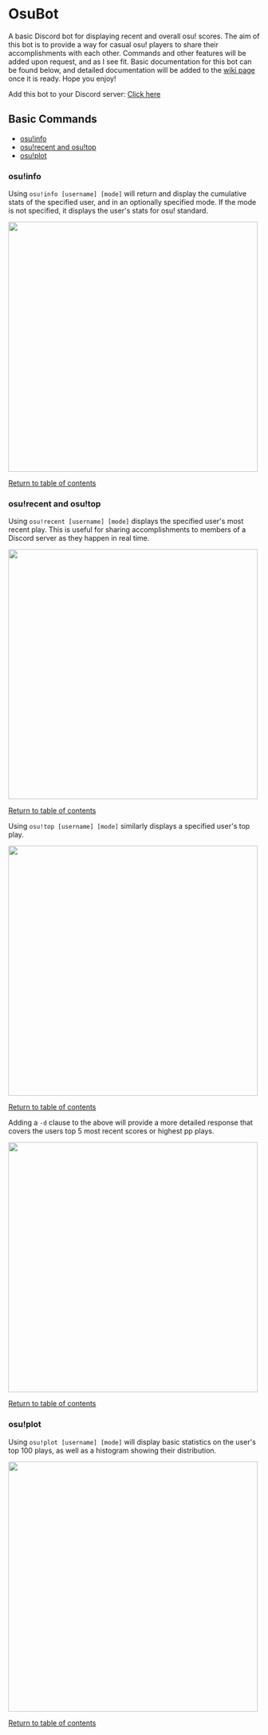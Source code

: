 # OsuBot
A basic Discord bot for displaying recent and overall osu! scores. The aim of this bot is to provide a way for casual osu! players to share their accomplishments with each other. Commands and other features will be added upon request, and as I see fit. Basic documentation for this bot can be found below, and detailed documentation will be added to the [wiki page](https://github.com/azn-abel/OsuBot/wiki) once it is ready. Hope you enjoy!

Add this bot to your Discord server: [Click here](https://discord.com/api/oauth2/authorize?client_id=843169608852570184&permissions=534723816512&scope=bot)

## Basic Commands
- [osu!info](#osuinfo)
- [osu!recent and osu!top](#osurecent-and-osutop)
- [osu!plot](#osuplot)

### osu!info
Using ```osu!info [username] [mode]``` will return and display the cumulative stats of the specified user, and in an optionally specified mode. If the mode is not specified, it displays the user's stats for osu! standard.

<img src="https://user-images.githubusercontent.com/66392457/233444032-23e9937b-4d18-4fee-9836-4196f69c11d9.png" width=500 />

[Return to table of contents](#basic-commands)

### osu!recent and osu!top
Using ```osu!recent [username] [mode]``` displays the specified user's most recent play. This is useful for sharing accomplishments to members of a Discord server as they happen in real time.

<img src="https://user-images.githubusercontent.com/66392457/233444719-47bb0196-989f-4e3c-a8a2-1240354ec172.png" width=500 />

[Return to table of contents](#basic-commands)

Using ```osu!top [username] [mode]``` similarly displays a specified user's top play.

<img src="https://user-images.githubusercontent.com/66392457/233444195-a1eb1580-571c-44cb-bc45-98dfa5acad89.png" width=500 />

[Return to table of contents](#basic-commands)

Adding a ```-d``` clause to the above will provide a more detailed response that covers the users top 5 most recent scores or highest pp plays.

<img src="https://user-images.githubusercontent.com/66392457/233444835-5c692c86-31cd-46ba-8256-b51bff4cb0b8.png" width=500 />

[Return to table of contents](#basic-commands)

### osu!plot
Using ```osu!plot [username] [mode]``` will display basic statistics on the user's top 100 plays, as well as a histogram showing their distribution.

<img src="https://user-images.githubusercontent.com/66392457/233445745-372ddbba-10e6-40be-a184-0bc9b08a51a8.png" width=500 />

[Return to table of contents](#basic-commands)




